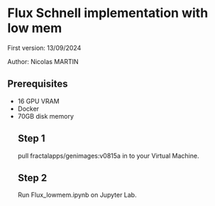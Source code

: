 <h1>Flux Schnell implementation with low mem </h1>
<p>First version: 13/09/2024</p>
<p>Author: Nicolas MARTIN</p>
<h2>Prerequisites</h2>


<ul>
<li>16 GPU VRAM</li>
<li>Docker</li>
<li>70GB disk memory</li>


<h2>Step 1</h2>

<p>pull fractalapps/genimages:v0815a in to your Virtual Machine. </p>

<h2>Step 2</h2>
<p>Run Flux_lowmem.ipynb on Jupyter Lab.</p>
